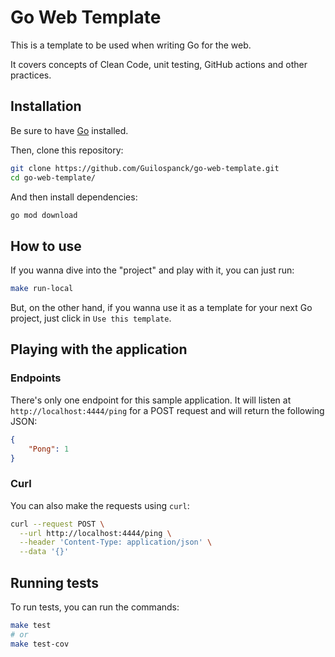 # Go Web Template
This is a template to be used when writing Go for the web.

It covers concepts of Clean Code, unit testing, GitHub actions and other practices.

## Installation
Be sure to have [Go](https://go.dev/doc/install) installed. 

Then, clone this repository:
```bash
git clone https://github.com/Guilospanck/go-web-template.git
cd go-web-template/
```
And then install dependencies:
```bash
go mod download
```

## How to use
If you wanna dive into the "project" and play with it, you can just run:
```bash
make run-local
```

But, on the other hand, if you wanna use it as a template for your next Go project, just click in `Use this template`.

## Playing with the application
### Endpoints
There's only one endpoint for this sample application. It will listen at `http://localhost:4444/ping` for a POST request and will return the following JSON:
```json
{
	"Pong": 1
}
```

### Curl
You can also make the requests using `curl`:
```bash
curl --request POST \
  --url http://localhost:4444/ping \
  --header 'Content-Type: application/json' \
  --data '{}'
```

## Running tests
To run tests, you can run the commands:
```bash
make test
# or
make test-cov
```